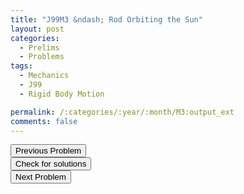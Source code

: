 ```yaml
---
title: "J99M3 &ndash; Rod Orbiting the Sun"
layout: post
categories:
  - Prelims
  - Problems
tags:
  - Mechanics
  - J99
  - Rigid Body Motion

permalink: /:categories/:year/:month/M3:output_ext
comments: false
---
```

<object data="1999J3M.pdf" type="application/pdf" width="100%" height="500"></object>

<div class='navbar'>
	<div float='left'><button onclick="window.location='M2.html'" >Previous Problem</button></div>
	<div float='center'><button onclick="window.location='https://princetonprelim.com/prelim/2/'">Check for solutions</button></div>
	<div float='right'><button onclick="window.location='E1.html'" > Next Problem</button></div>
</div>
